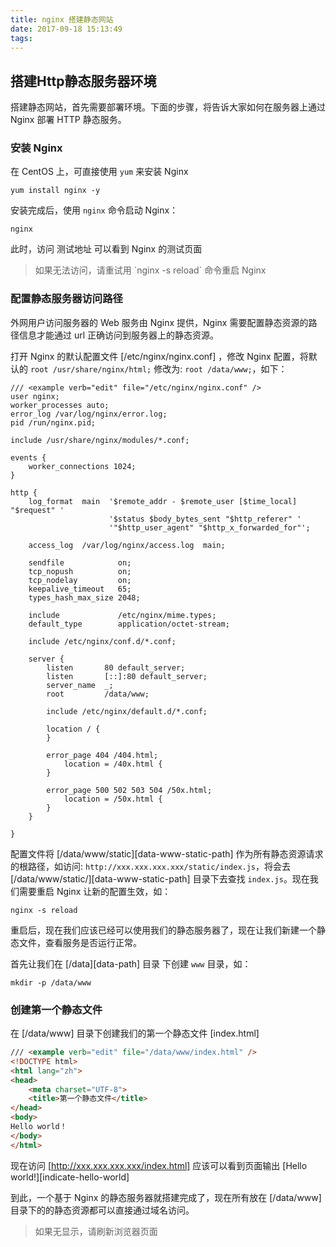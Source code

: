 ```yaml
---
title: nginx 搭建静态网站
date: 2017-09-18 15:13:49
tags:
---
```




## 搭建Http静态服务器环境


搭建静态网站，首先需要部署环境。下面的步骤，将告诉大家如何在服务器上通过 Nginx 部署 HTTP 静态服务。

### 安装 Nginx

在 CentOS 上，可直接使用 `yum` 来安装 Nginx

```
yum install nginx -y
```

安装完成后，使用 `nginx` 命令启动 Nginx：

```
nginx
```

此时，访问 测试地址 可以看到 Nginx 的测试页面


> <bubble for="help">
> 如果无法访问，请重试用 `nginx -s reload` 命令重启 Nginx
> </bubble>

> <checker type="output-contains" command="ls /usr/sbin/" hint="Nginx 未安装">
>     <keyword regex="nginx" />
> </checker>

> <checker type="output-contains" command="netstat -nltp" hint="Nginx 未启动">
>     <keyword regex="nginx" />
>     <keyword regex="80" />
> </checker>

### 配置静态服务器访问路径

外网用户访问服务器的 Web 服务由 Nginx 提供，Nginx 需要配置静态资源的路径信息才能通过 url 正确访问到服务器上的静态资源。

打开 Nginx 的默认配置文件 [/etc/nginx/nginx.conf] ，修改 Nginx 配置，将默认的 `root /usr/share/nginx/html;` 修改为: `root /data/www;`，如下：

```nginx
/// <example verb="edit" file="/etc/nginx/nginx.conf" />
user nginx;
worker_processes auto;
error_log /var/log/nginx/error.log;
pid /run/nginx.pid;

include /usr/share/nginx/modules/*.conf;

events {
    worker_connections 1024;
}

http {
    log_format  main  '$remote_addr - $remote_user [$time_local] "$request" '
                      '$status $body_bytes_sent "$http_referer" '
                      '"$http_user_agent" "$http_x_forwarded_for"';

    access_log  /var/log/nginx/access.log  main;

    sendfile            on;
    tcp_nopush          on;
    tcp_nodelay         on;
    keepalive_timeout   65;
    types_hash_max_size 2048;

    include             /etc/nginx/mime.types;
    default_type        application/octet-stream;

    include /etc/nginx/conf.d/*.conf;

    server {
        listen       80 default_server;
        listen       [::]:80 default_server;
        server_name  _;
        root         /data/www;

        include /etc/nginx/default.d/*.conf;

        location / {
        }

        error_page 404 /404.html;
            location = /40x.html {
        }

        error_page 500 502 503 504 /50x.html;
            location = /50x.html {
        }
    }

}
```

配置文件将 [/data/www/static][data-www-static-path] 作为所有静态资源请求的根路径，如访问: `http://xxx.xxx.xxx.xxx/static/index.js`，将会去 [/data/www/static/][data-www-static-path] 目录下去查找 `index.js`。现在我们需要重启 Nginx 让新的配置生效，如：

> <locate for="data-www-static-path" path="/data/www/static" hint="这里是所有静态资源请求的根路径"/>

```
nginx -s reload
```

重启后，现在我们应该已经可以使用我们的静态服务器了，现在让我们新建一个静态文件，查看服务是否运行正常。

首先让我们在 [/data][data-path] 目录 下创建 `www` 目录，如：

> <locate for="data" path="/data/www" hint="该目录作为服务器的根目录使用"/>

```
mkdir -p /data/www
```

> <locate for="1" path="/etc/nginx/nginx.conf" hint="编辑默认服务器配置，修改网站的根路径" />

> <checker type="output-contains" command="ls /data/ -la" hint="在 `/data`目录 下创建 `/www`目录">
>     <keyword regex="www" />
> </checker>

### 创建第一个静态文件

在 [/data/www] 目录下创建我们的第一个静态文件 [index.html]

```html
/// <example verb="edit" file="/data/www/index.html" />
<!DOCTYPE html>
<html lang="zh">
<head>
	<meta charset="UTF-8">
	<title>第一个静态文件</title>
</head>
<body>
Hello world！
</body>
</html>
```

现在访问 [http://xxx.xxx.xxx.xxx/index.html] 应该可以看到页面输出 [Hello world!][indicate-hello-world] 

到此，一个基于 Nginx 的静态服务器就搭建完成了，现在所有放在 [/data/www] 目录下的的静态资源都可以直接通过域名访问。

> <locate for="data-www-path" path="/data/www" hint="/data/www 是服务器的根目录"/>

> <locate for="1" path="/data/www" hint="添加 index.html 文件" />

> <bubble for="indicate-hello-world">
> 如果无显示，请刷新浏览器页面
> </bubble>

> <checker type="output-contains" command="curl -I --silent http://xxx.xxx.xxx.xxx" hint="配置 Nginx 静态服务根路径">
>     <keyword regex="HTTP/1.1 200 OK" />
> </checker>
